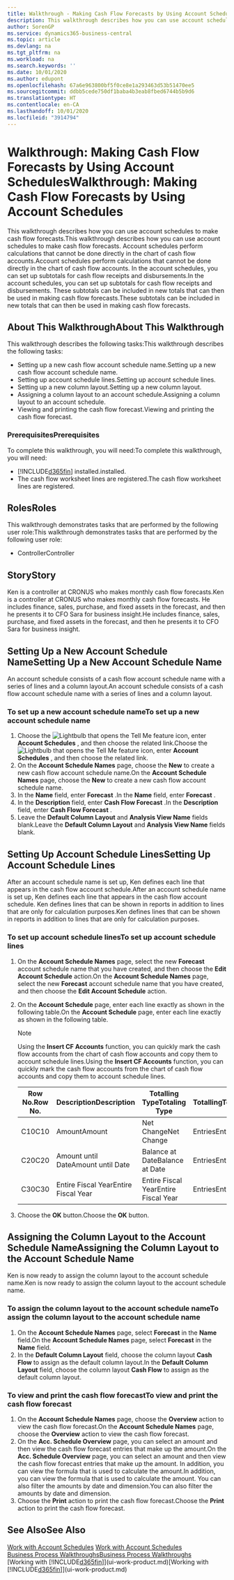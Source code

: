 ```yaml
---
title: Walkthrough - Making Cash Flow Forecasts by Using Account Schedules | Microsoft Docs
description: This walkthrough describes how you can use account schedules to make cash flow forecasts. Account schedules perform calculations that cannot be done directly in the chart of cash flow accounts. In the account schedules, you can set up subtotals for cash flow receipts and disbursements. These subtotals can be included in new totals that can then be used in making cash flow forecasts.
author: SorenGP
ms.service: dynamics365-business-central
ms.topic: article
ms.devlang: na
ms.tgt_pltfrm: na
ms.workload: na
ms.search.keywords: ''
ms.date: 10/01/2020
ms.author: edupont
ms.openlocfilehash: 67a6e963800bf5f0ce8e1a293463d53b51470ee5
ms.sourcegitcommit: ddbb5cede750df1baba4b3eab8fbed6744b5b9d6
ms.translationtype: HT
ms.contentlocale: en-CA
ms.lasthandoff: 10/01/2020
ms.locfileid: "3914794"
---
```

# <a name="walkthrough-making-cash-flow-forecasts-by-using-account-schedules"></a><span data-ttu-id="97063-106">Walkthrough: Making Cash Flow Forecasts by Using Account Schedules</span><span class="sxs-lookup"><span data-stu-id="97063-106">Walkthrough: Making Cash Flow Forecasts by Using Account Schedules</span></span>
<span data-ttu-id="97063-107">This walkthrough describes how you can use account schedules to make cash flow forecasts.</span><span class="sxs-lookup"><span data-stu-id="97063-107">This walkthrough describes how you can use account schedules to make cash flow forecasts.</span></span> <span data-ttu-id="97063-108">Account schedules perform calculations that cannot be done directly in the chart of cash flow accounts.</span><span class="sxs-lookup"><span data-stu-id="97063-108">Account schedules perform calculations that cannot be done directly in the chart of cash flow accounts.</span></span> <span data-ttu-id="97063-109">In the account schedules, you can set up subtotals for cash flow receipts and disbursements.</span><span class="sxs-lookup"><span data-stu-id="97063-109">In the account schedules, you can set up subtotals for cash flow receipts and disbursements.</span></span> <span data-ttu-id="97063-110">These subtotals can be included in new totals that can then be used in making cash flow forecasts.</span><span class="sxs-lookup"><span data-stu-id="97063-110">These subtotals can be included in new totals that can then be used in making cash flow forecasts.</span></span>  

## <a name="about-this-walkthrough"></a><span data-ttu-id="97063-111">About This Walkthrough</span><span class="sxs-lookup"><span data-stu-id="97063-111">About This Walkthrough</span></span>  
<span data-ttu-id="97063-112">This walkthrough describes the following tasks:</span><span class="sxs-lookup"><span data-stu-id="97063-112">This walkthrough describes the following tasks:</span></span>  

- <span data-ttu-id="97063-113">Setting up a new cash flow account schedule name.</span><span class="sxs-lookup"><span data-stu-id="97063-113">Setting up a new cash flow account schedule name.</span></span>  
- <span data-ttu-id="97063-114">Setting up account schedule lines.</span><span class="sxs-lookup"><span data-stu-id="97063-114">Setting up account schedule lines.</span></span>  
- <span data-ttu-id="97063-115">Setting up a new column layout.</span><span class="sxs-lookup"><span data-stu-id="97063-115">Setting up a new column layout.</span></span>  
- <span data-ttu-id="97063-116">Assigning a column layout to an account schedule.</span><span class="sxs-lookup"><span data-stu-id="97063-116">Assigning a column layout to an account schedule.</span></span>  
- <span data-ttu-id="97063-117">Viewing and printing the cash flow forecast.</span><span class="sxs-lookup"><span data-stu-id="97063-117">Viewing and printing the cash flow forecast.</span></span>  

### <a name="prerequisites"></a><span data-ttu-id="97063-118">Prerequisites</span><span class="sxs-lookup"><span data-stu-id="97063-118">Prerequisites</span></span>  
<span data-ttu-id="97063-119">To complete this walkthrough, you will need:</span><span class="sxs-lookup"><span data-stu-id="97063-119">To complete this walkthrough, you will need:</span></span>  

- [!INCLUDE[d365fin](includes/d365fin_md.md)] <span data-ttu-id="97063-120">installed.</span><span class="sxs-lookup"><span data-stu-id="97063-120">installed.</span></span>  
- <span data-ttu-id="97063-121">The cash flow worksheet lines are registered.</span><span class="sxs-lookup"><span data-stu-id="97063-121">The cash flow worksheet lines are registered.</span></span>  

## <a name="roles"></a><span data-ttu-id="97063-122">Roles</span><span class="sxs-lookup"><span data-stu-id="97063-122">Roles</span></span>  
<span data-ttu-id="97063-123">This walkthrough demonstrates tasks that are performed by the following user role:</span><span class="sxs-lookup"><span data-stu-id="97063-123">This walkthrough demonstrates tasks that are performed by the following user role:</span></span>  

- <span data-ttu-id="97063-124">Controller</span><span class="sxs-lookup"><span data-stu-id="97063-124">Controller</span></span>  

## <a name="story"></a><span data-ttu-id="97063-125">Story</span><span class="sxs-lookup"><span data-stu-id="97063-125">Story</span></span>  
<span data-ttu-id="97063-126">Ken is a controller at CRONUS who makes monthly cash flow forecasts.</span><span class="sxs-lookup"><span data-stu-id="97063-126">Ken is a controller at CRONUS who makes monthly cash flow forecasts.</span></span> <span data-ttu-id="97063-127">He includes finance, sales, purchase, and fixed assets in the forecast, and then he presents it to CFO Sara for business insight.</span><span class="sxs-lookup"><span data-stu-id="97063-127">He includes finance, sales, purchase, and fixed assets in the forecast, and then he presents it to CFO Sara for business insight.</span></span>  

## <a name="setting-up-a-new-account-schedule-name"></a><span data-ttu-id="97063-128">Setting Up a New Account Schedule Name</span><span class="sxs-lookup"><span data-stu-id="97063-128">Setting Up a New Account Schedule Name</span></span>  
<span data-ttu-id="97063-129">An account schedule consists of a cash flow account schedule name with a series of lines and a column layout.</span><span class="sxs-lookup"><span data-stu-id="97063-129">An account schedule consists of a cash flow account schedule name with a series of lines and a column layout.</span></span>  

### <a name="to-set-up-a-new-account-schedule-name"></a><span data-ttu-id="97063-130">To set up a new account schedule name</span><span class="sxs-lookup"><span data-stu-id="97063-130">To set up a new account schedule name</span></span>  

1.  <span data-ttu-id="97063-131">Choose the ![Lightbulb that opens the Tell Me feature](media/ui-search/search_small.png "Tell me what you want to do") icon, enter **Account Schedules** , and then choose the related link.</span><span class="sxs-lookup"><span data-stu-id="97063-131">Choose the ![Lightbulb that opens the Tell Me feature](media/ui-search/search_small.png "Tell me what you want to do") icon, enter **Account Schedules** , and then choose the related link.</span></span>  
2.  <span data-ttu-id="97063-132">On the **Account Schedule Names** page, choose the **New** to create a new cash flow account schedule name.</span><span class="sxs-lookup"><span data-stu-id="97063-132">On the **Account Schedule Names** page, choose the **New** to create a new cash flow account schedule name.</span></span>  
3.  <span data-ttu-id="97063-133">In the **Name** field, enter **Forecast** .</span><span class="sxs-lookup"><span data-stu-id="97063-133">In the **Name** field, enter **Forecast** .</span></span>  
4.  <span data-ttu-id="97063-134">In the **Description** field, enter **Cash Flow Forecast** .</span><span class="sxs-lookup"><span data-stu-id="97063-134">In the **Description** field, enter **Cash Flow Forecast** .</span></span>  
5.  <span data-ttu-id="97063-135">Leave the **Default Column Layout** and **Analysis View Name** fields blank.</span><span class="sxs-lookup"><span data-stu-id="97063-135">Leave the **Default Column Layout** and **Analysis View Name** fields blank.</span></span>  

## <a name="setting-up-account-schedule-lines"></a><span data-ttu-id="97063-136">Setting Up Account Schedule Lines</span><span class="sxs-lookup"><span data-stu-id="97063-136">Setting Up Account Schedule Lines</span></span>  
<span data-ttu-id="97063-137">After an account schedule name is set up, Ken defines each line that appears in the cash flow account schedule.</span><span class="sxs-lookup"><span data-stu-id="97063-137">After an account schedule name is set up, Ken defines each line that appears in the cash flow account schedule.</span></span> <span data-ttu-id="97063-138">Ken defines lines that can be shown in reports in addition to lines that are only for calculation purposes.</span><span class="sxs-lookup"><span data-stu-id="97063-138">Ken defines lines that can be shown in reports in addition to lines that are only for calculation purposes.</span></span>  

### <a name="to-set-up-account-schedule-lines"></a><span data-ttu-id="97063-139">To set up account schedule lines</span><span class="sxs-lookup"><span data-stu-id="97063-139">To set up account schedule lines</span></span>  

1.  <span data-ttu-id="97063-140">On the **Account Schedule Names** page, select the new **Forecast** account schedule name that you have created, and then choose the **Edit Account Schedule** action.</span><span class="sxs-lookup"><span data-stu-id="97063-140">On the **Account Schedule Names** page, select the new **Forecast** account schedule name that you have created, and then choose the **Edit Account Schedule** action.</span></span>  
2.  <span data-ttu-id="97063-141">On the **Account Schedule** page, enter each line exactly as shown in the following table.</span><span class="sxs-lookup"><span data-stu-id="97063-141">On the **Account Schedule** page, enter each line exactly as shown in the following table.</span></span>  

    > [!NOTE]  
    >  <span data-ttu-id="97063-142">Using the **Insert CF Accounts** function, you can quickly mark the cash flow accounts from the chart of cash flow accounts and copy them to account schedule lines.</span><span class="sxs-lookup"><span data-stu-id="97063-142">Using the **Insert CF Accounts** function, you can quickly mark the cash flow accounts from the chart of cash flow accounts and copy them to account schedule lines.</span></span>  

    |<span data-ttu-id="97063-143">Row No.</span><span class="sxs-lookup"><span data-stu-id="97063-143">Row No.</span></span>|<span data-ttu-id="97063-144">Description</span><span class="sxs-lookup"><span data-stu-id="97063-144">Description</span></span>|<span data-ttu-id="97063-145">Totalling Type</span><span class="sxs-lookup"><span data-stu-id="97063-145">Totaling Type</span></span>|<span data-ttu-id="97063-146">Totalling</span><span class="sxs-lookup"><span data-stu-id="97063-146">Totaling</span></span>|<span data-ttu-id="97063-147">Row Type</span><span class="sxs-lookup"><span data-stu-id="97063-147">Row Type</span></span>|<span data-ttu-id="97063-148">Amount Type</span><span class="sxs-lookup"><span data-stu-id="97063-148">Amount Type</span></span>|<span data-ttu-id="97063-149">Show</span><span class="sxs-lookup"><span data-stu-id="97063-149">Show</span></span>|  
    |-------|-----------|-------------|--------|--------|-----------|----|
    |<span data-ttu-id="97063-150">C10</span><span class="sxs-lookup"><span data-stu-id="97063-150">C10</span></span>|<span data-ttu-id="97063-151">Amount</span><span class="sxs-lookup"><span data-stu-id="97063-151">Amount</span></span>|<span data-ttu-id="97063-152">Net Change</span><span class="sxs-lookup"><span data-stu-id="97063-152">Net Change</span></span>|<span data-ttu-id="97063-153">Entries</span><span class="sxs-lookup"><span data-stu-id="97063-153">Entries</span></span>|<span data-ttu-id="97063-154">Net Amount</span><span class="sxs-lookup"><span data-stu-id="97063-154">Net Amount</span></span>|<span data-ttu-id="97063-155">Always</span><span class="sxs-lookup"><span data-stu-id="97063-155">Always</span></span>|  
    |<span data-ttu-id="97063-156">C20</span><span class="sxs-lookup"><span data-stu-id="97063-156">C20</span></span>|<span data-ttu-id="97063-157">Amount until Date</span><span class="sxs-lookup"><span data-stu-id="97063-157">Amount until Date</span></span>|<span data-ttu-id="97063-158">Balance at Date</span><span class="sxs-lookup"><span data-stu-id="97063-158">Balance at Date</span></span>|<span data-ttu-id="97063-159">Entries</span><span class="sxs-lookup"><span data-stu-id="97063-159">Entries</span></span>|<span data-ttu-id="97063-160">Net Amount</span><span class="sxs-lookup"><span data-stu-id="97063-160">Net Amount</span></span>|<span data-ttu-id="97063-161">Always</span><span class="sxs-lookup"><span data-stu-id="97063-161">Always</span></span>|  
    |<span data-ttu-id="97063-162">C30</span><span class="sxs-lookup"><span data-stu-id="97063-162">C30</span></span>|<span data-ttu-id="97063-163">Entire Fiscal Year</span><span class="sxs-lookup"><span data-stu-id="97063-163">Entire Fiscal Year</span></span>|<span data-ttu-id="97063-164">Entire Fiscal Year</span><span class="sxs-lookup"><span data-stu-id="97063-164">Entire Fiscal Year</span></span>|<span data-ttu-id="97063-165">Entries</span><span class="sxs-lookup"><span data-stu-id="97063-165">Entries</span></span>|<span data-ttu-id="97063-166">Net Amount</span><span class="sxs-lookup"><span data-stu-id="97063-166">Net Amount</span></span>|<span data-ttu-id="97063-167">Always</span><span class="sxs-lookup"><span data-stu-id="97063-167">Always</span></span>|  

4.  <span data-ttu-id="97063-168">Choose the **OK** button.</span><span class="sxs-lookup"><span data-stu-id="97063-168">Choose the **OK** button.</span></span>  

## <a name="assigning-the-column-layout-to-the-account-schedule-name"></a><span data-ttu-id="97063-169">Assigning the Column Layout to the Account Schedule Name</span><span class="sxs-lookup"><span data-stu-id="97063-169">Assigning the Column Layout to the Account Schedule Name</span></span>  
<span data-ttu-id="97063-170">Ken is now ready to assign the column layout to the account schedule name.</span><span class="sxs-lookup"><span data-stu-id="97063-170">Ken is now ready to assign the column layout to the account schedule name.</span></span>  

### <a name="to-assign-the-column-layout-to-the-account-schedule-name"></a><span data-ttu-id="97063-171">To assign the column layout to the account schedule name</span><span class="sxs-lookup"><span data-stu-id="97063-171">To assign the column layout to the account schedule name</span></span>  

1.  <span data-ttu-id="97063-172">On the **Account Schedule Names** page, select **Forecast** in the **Name** field.</span><span class="sxs-lookup"><span data-stu-id="97063-172">On the **Account Schedule Names** page, select **Forecast** in the **Name** field.</span></span>  
2.  <span data-ttu-id="97063-173">In the **Default Column Layout** field, choose the column layout **Cash Flow** to assign as the default column layout.</span><span class="sxs-lookup"><span data-stu-id="97063-173">In the **Default Column Layout** field, choose the column layout **Cash Flow** to assign as the default column layout.</span></span>  

### <a name="to-view-and-print-the-cash-flow-forecast"></a><span data-ttu-id="97063-174">To view and print the cash flow forecast</span><span class="sxs-lookup"><span data-stu-id="97063-174">To view and print the cash flow forecast</span></span>  
1.  <span data-ttu-id="97063-175">On the **Account Schedule Names** page, choose the **Overview** action to view the cash flow forecast.</span><span class="sxs-lookup"><span data-stu-id="97063-175">On the **Account Schedule Names** page, choose the **Overview** action to view the cash flow forecast.</span></span>  
2.  <span data-ttu-id="97063-176">On the **Acc. Schedule Overview** page, you can select an amount and then view the cash flow forecast entries that make up the amount.</span><span class="sxs-lookup"><span data-stu-id="97063-176">On the **Acc. Schedule Overview** page, you can select an amount and then view the cash flow forecast entries that make up the amount.</span></span> <span data-ttu-id="97063-177">In addition, you can view the formula that is used to calculate the amount.</span><span class="sxs-lookup"><span data-stu-id="97063-177">In addition, you can view the formula that is used to calculate the amount.</span></span> <span data-ttu-id="97063-178">You can also filter the amounts by date and dimension.</span><span class="sxs-lookup"><span data-stu-id="97063-178">You can also filter the amounts by date and dimension.</span></span>  
3.  <span data-ttu-id="97063-179">Choose the **Print** action to print the cash flow forecast.</span><span class="sxs-lookup"><span data-stu-id="97063-179">Choose the **Print** action to print the cash flow forecast.</span></span>  

## <a name="see-also"></a><span data-ttu-id="97063-180">See Also</span><span class="sxs-lookup"><span data-stu-id="97063-180">See Also</span></span>  
 <span data-ttu-id="97063-181">[Work with Account Schedules](bi-how-work-account-schedule.md) </span><span class="sxs-lookup"><span data-stu-id="97063-181">[Work with Account Schedules](bi-how-work-account-schedule.md) </span></span>  
 [<span data-ttu-id="97063-182">Business Process Walkthroughs</span><span class="sxs-lookup"><span data-stu-id="97063-182">Business Process Walkthroughs</span></span>](walkthrough-business-process-walkthroughs.md)  
 <span data-ttu-id="97063-183">[Working with [!INCLUDE[d365fin](includes/d365fin_md.md)]](ui-work-product.md)</span><span class="sxs-lookup"><span data-stu-id="97063-183">[Working with [!INCLUDE[d365fin](includes/d365fin_md.md)]](ui-work-product.md)</span></span>
